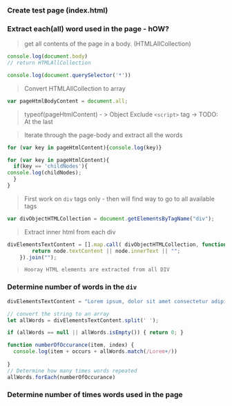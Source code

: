 ### Create test page (index.html)

### Extract each(all) word used in the page - hOW?

> get all contents of the page in a body. (HTMLAllCollection)
```js
console.log(document.body)
// return HTMLAllCollection
```
```js
console.log(document.querySelector('*'))
```
> Convert HTMLAllCollection to array
```js
var pageHtmlBodyContent = document.all;
```
> typeof(pageHtmlContent) - > Object
> Exclude `<script>` tag -> TODO: At the last

> Iterate through the page-body and extract all the words
```js
for (var key in pageHtmlContent){console.log(key)}
```
```js
for (var key in pageHtmlContent){
  if(key == 'childNodes'){
console.log(childNodes);
  }
}
```
> First work on `div` tags only - then will find way to go to all available tags
```js
var divObjectHTMLCollection = document.getElementsByTagName("div");
```

> Extract inner html from each div
```js
divElementsTextContent = [].map.call( divObjectHTMLCollection, function(node){
        return node.textContent || node.innerText || "";
    }).join("");
```
> `Hooray HTML elements are extracted from all DIV`

### Determine number of words in the `div`
```js
divElementsTextContent = "Lorem ipsum, dolor sit amet consectetur adipisicing elit. Non quibusdam necessitatibus doloremque numquam nesciunt odit eligendi placeat qui harum, corporis exercitationem perferendis repellat recusandae veniam expedita repudiandae suscipit dolore cumque?Seconed div "

// convert the string to an array
let allWords = divElementsTextContent.split(' ');

if (allWords == null || allWords.isEmpty()) { return 0; }

function numberOfOccurance(item, index) {
  console.log(item + occurs + allWords.match(/Lorem+/))
     
}
// Determine how many times words repeated
allWords.forEach(numberOfOccurance)

```


### Determine number of times words used in the page